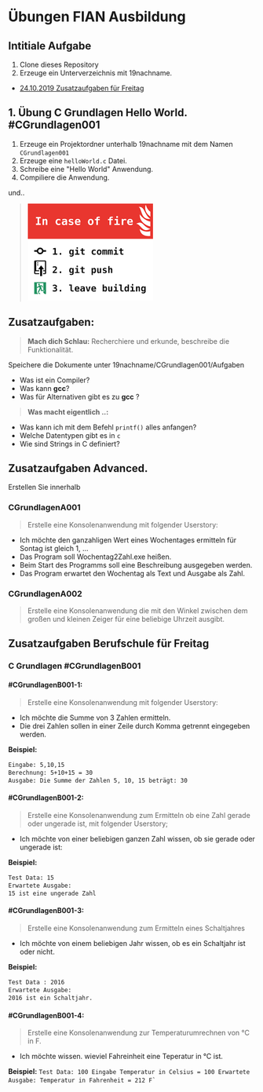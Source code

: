 # Übungen FIAN Ausbildung

## Intitiale Aufgabe

1. Clone dieses Repository
2. Erzeuge ein Unterverzeichnis mit 19nachname.


- [24.10.2019 Zusatzaufgaben für Freitag](#zusatzaufgaben-berufschule-für-freitag)

## 1. Übung C Grundlagen Hello World. #CGrundlagen001

1. Erzeuge ein Projektordner unterhalb 19nachname mit dem Namen `CGrundlagen001`
1. Erzeuge eine `helloWorld.c` Datei.
2. Schreibe eine "Hello World" Anwendung.
4. Compiliere die Anwendung.

und..
> ![](assets/fire.png)

## Zusatzaufgaben:

 >**Mach dich Schlau:** 
 Recherchiere und erkunde, beschreibe die Funktionalität.

 Speichere die Dokumente unter 19nachname/CGrundlagen001/Aufgaben

- Was ist ein Compiler?
- Was kann **gcc**?
- Was für Alternativen gibt es zu **gcc** ?

>**Was macht eigentlich ..:** 

- Was kann ich mit dem Befehl `printf()` alles anfangen?
- Welche Datentypen gibt es in `c`
- Wie sind Strings in C definiert?


## Zusatzaufgaben Advanced.

Erstellen Sie innerhalb 

### CGrundlagenA001
 >Erstelle eine Konsolenanwendung mit folgender Userstory:

- Ich möchte den ganzahligen Wert eines Wochentages ermitteln für Sontag ist gleich 1, ...
- Das Program soll Wochentag2Zahl.exe heißen.
- Beim Start des Programms soll eine Beschreibung ausgegeben werden.
- Das Program erwartet den Wochentag als Text und Ausgabe als Zahl.

### CGrundlagenA002
>Erstelle eine Konsolenanwendung die mit den Winkel zwischen dem großen und kleinen Zeiger für eine beliebige Uhrzeit ausgibt. 


## Zusatzaufgaben Berufschule für Freitag

### C Grundlagen #CGrundlagenB001 

#### #CGrundlagenB001-1:

>  Erstelle eine Konsolenanwendung mit folgender Userstory:

- Ich möchte die Summe von 3 Zahlen ermitteln.
- Die drei Zahlen sollen in einer Zeile durch Komma getrennt eingegeben werden.

**Beispiel:**
```
Eingabe: 5,10,15
Berechnung: 5+10+15 = 30
Ausgabe: Die Summe der Zahlen 5, 10, 15 beträgt: 30
``` 
#### #CGrundlagenB001-2:
>  Erstelle eine Konsolenanwendung zum Ermitteln ob eine Zahl gerade oder ungerade ist, mit folgender Userstory;

- Ich möchte von einer beliebigen ganzen Zahl wissen, ob sie gerade oder ungerade ist:

**Beispiel:**
```
Test Data: 15
Erwartete Ausgabe:
15 ist eine ungerade Zahl
```
#### #CGrundlagenB001-3:
> Erstelle eine Konsolenanwendung zum Ermitteln eines Schaltjahres

- Ich möchte von einem beliebigen Jahr wissen, ob es ein Schaltjahr ist oder nicht.

**Beispiel:**
```
Test Data : 2016 
Erwartete Ausgabe:
2016 ist ein Schaltjahr.
```
#### #CGrundlagenB001-4:
> Erstelle eine Konsolenanwendung zur Temperaturumrechnen von °C in F.

- Ich möchte wissen. wieviel Fahreinheit eine Teperatur in °C ist. 

**Beispiel:**
``
Test Data: 100
Eingabe Temperatur in Celsius = 100
Erwartete Ausgabe:
Temperatur in Fahrenheit = 212 F`
``